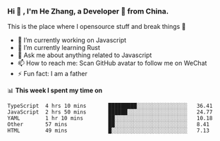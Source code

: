 ### Hi 👋 , I'm He Zhang, a Developer 🚀 from China.

This is the place where I opensource stuff and break things :rofl:

- 🔭 I’m currently working on Javascript
- 🌱 I’m currently learning Rust
- 💬 Ask me about anything related to Javascript
- 📫 How to reach me: Scan GitHub avatar to follow me on WeChat
- ⚡ Fun fact: I am a father

📊 **This week I spent my time on**
<!--START_SECTION:waka-->
```text
TypeScript  4 hrs 10 mins       █████████░░░░░░░░░░░░░░░░   36.41 
JavaScript  2 hrs 50 mins       ██████░░░░░░░░░░░░░░░░░░░   24.77 
YAML        1 hr 10 mins        ██░░░░░░░░░░░░░░░░░░░░░░░   10.18 
Other       57 mins             ██░░░░░░░░░░░░░░░░░░░░░░░   8.41 
HTML        49 mins             █░░░░░░░░░░░░░░░░░░░░░░░░   7.13
```
<!--END_SECTION:waka-->

